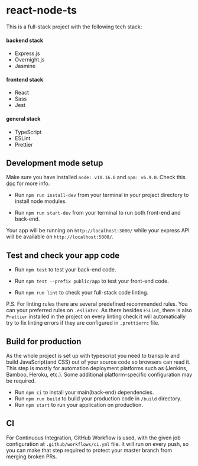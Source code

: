 # react-node-ts

This is a full-stack project with the following tech stack:

#### backend stack
- Express.js
- Overnight.js
- Jasmine

#### frontend stack
- React
- Sass
- Jest

#### general stack
- TypeScript
- ESLint
- Prettier

## Development mode setup

Make sure you have installed `node: v10.16.0` and `npm: v6.9.0`. Check this [doc](https://docs.npmjs.com/downloading-and-installing-node-js-and-npm) for more info.

*  Run `npm run install-dev` from your terminal in your project directory to install node modules.
 
*  Run `npm run start-dev` from your terminal to run both front-end and back-end.

Your app will be running on `http://localhost:3000/` while your express API will be available on `http://localhost:5000/`.

## Test and check your app code

* Run `npm test` to test your back-end code.
 
* Run `npm test --prefix public/app` to test your front-end code.

* Run `npm run lint` to check your full-stack code linting.

P.S. For linting rules there are several predefined recommended rules. You can your preferred rules on `.eslintrc`. As there besides `ESLint`, there is also `Prettier` installed in the project on every linting check it will automatically try to fix linting errors if they are configured in `.prettierrc` file.

## Build for production

As the whole project is set up with typescript you need to transpile and build JavaScript(and CSS) out of your source code so browsers can read it. This step is mostly for automation deployment platforms such as (Jenkins, Bamboo, Heroku, etc.). Some additional platform-specific configuration may be required. 

* Run `npm ci` to install your main(back-end) dependencies.
* Run `npm run build` to build your production code in `/build` directory.
* Run `npm start` to run your application on production.

## CI 

For Continuous Integration, GitHub Workflow is used, with the given job configuration at `.github/workflows/ci.yml` file. It will run on every push, so you can make that step required to protect your master branch from merging broken PRs.


